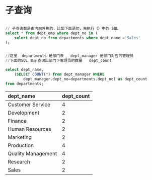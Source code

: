 # 子查询

```SQL

// 子查询都是由内向外执的，比如下面语句，先执行（）中的 SQL
select * from dept_emp where dept_no in (
    select dept_no from departments where dept_name ='Sales'
);

```



```SQL

//这里  departments 是部门表   dept_manager 是部门对应的管理员
//下面的SQL 表示查询出部门下管理员的数量   dept_count

select dept_name,
    (SELECT COUNT(*) from dept_manager WHERE
        dept_manager.dept_no=departments.dept_no) as dept_count
from departments;

```

| dept\_name | dept\_count |
| :--- | :--- |
| Customer Service | 4 |
| Development | 2 |
| Finance | 2 |
| Human Resources | 2 |
| Marketing | 2 |
| Production | 4 |
| Quality Management | 4 |
| Research | 2 |
| Sales | 2 |
